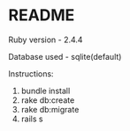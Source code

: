 # README

Ruby version - 2.4.4 

Database used - sqlite(default)

Instructions:
  1. bundle install
  2. rake db:create
  3. rake db:migrate
  4. rails s  

